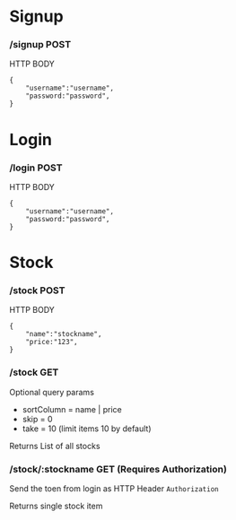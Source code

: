# Signup

### /signup POST
HTTP BODY 

    {
        "username":"username",
        "password:"password",
    }


# Login
### /login POST
HTTP BODY

    {
        "username":"username",
        "password:"password",
    }

# Stock
### /stock POST
HTTP BODY

    {
        "name":"stockname",
        "price:"123",
    }

### /stock GET
Optional query params
- sortColumn = name | price
- skip = 0 
- take = 10 (limit items 10 by default)

Returns List of all stocks

### /stock/:stockname GET (Requires Authorization)
Send the toen from login as HTTP Header `Authorization`

Returns single stock item